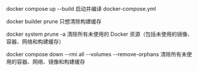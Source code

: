 docker compose up --build 启动并编译
docker-compose.yml

docker builder prune 只想清除构建缓存

docker system prune -a 清除所有未使用的 Docker 资源（包括未使用的镜像、容器、网络和构建缓存）

docker compose down --rmi all --volumes --remove-orphans 清除所有未使用的容器、网络、镜像和构建缓存